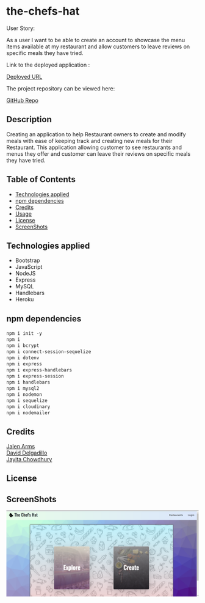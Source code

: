 # the-chefs-hat

User Story:

As a user I want to be able to create an account to showcase the menu items available at my restaurant and allow customers to leave reviews on specific meals they have tried.

Link to the deployed application :

[Deployed URL]()

The project repository can be viewed here:

[GitHub Repo](https://github.com/Jalenarms1/the-chefs-hat)

## Description

Creating an application to help Restaurant owners to create and modify meals with ease of keeping track and creating new meals for their Restaurant.
This application allowing customer to see restaurants and menus they offer and customer can leave their reviews on specific meals they have tried.

## Table of Contents

- [Technologies applied](#technologies_applied)
- [npm dependencies](#npm_dependencies)
- [Credits](#credits)
- [Usage](#usage)
- [License](#license)
- [ScreenShots](#screenshots)

## Technologies applied

- Bootstrap
- JavaScript
- NodeJS
- Express
- MySQL
- Handlebars
- Heroku

## npm dependencies

```
npm i init -y
npm i
npm i bcrypt
npm i connect-session-sequelize
npm i dotenv
npm i express
npm i express-handlebars
npm i express-session
npm i handlebars
npm i mysql2
npm i nodemon
npm i sequelize
npm i cloudinary
npm i nodemailer
```

## Credits

[Jalen Arms](https://github.com/Jalenarms1)<br>
[David Delgadillo](https://github.com/Davg1700)<br>
[Jayita Chowdhury](https://github.com/jayita87)

## License

## ScreenShots

<img src="./public/images/homepage-screenshot.png">
